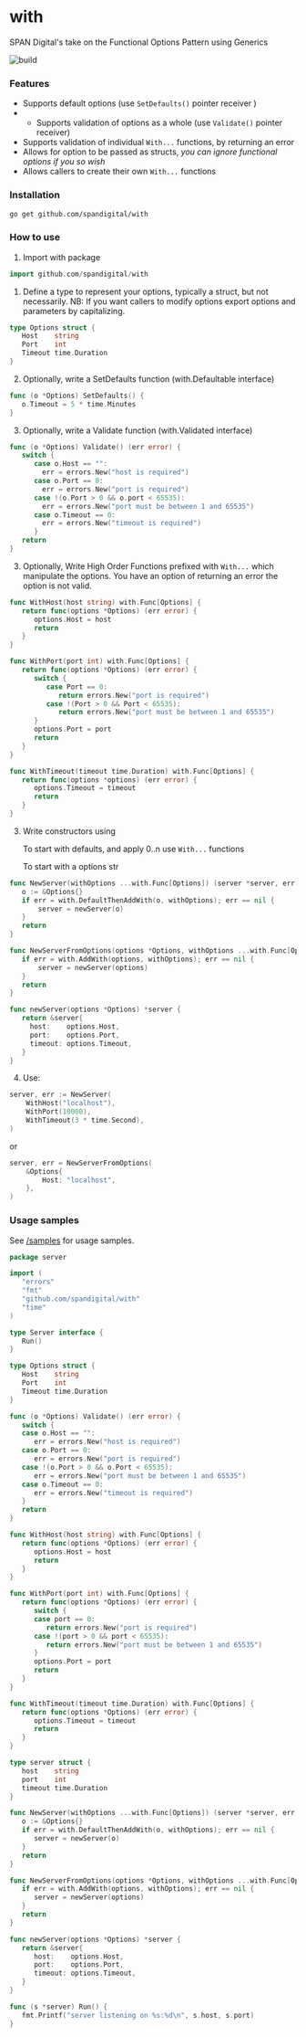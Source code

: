 # with
SPAN Digital's take on the Functional Options Pattern using Generics

![build](https://github.com/spandigital/with/actions/workflows/go.yml/badge.svg)

### Features
- Supports default options (use ```SetDefaults()``` pointer receiver )
- - Supports validation of options as a whole (use ```Validate()``` pointer receiver)
- Supports validation of individual `With...` functions, by returning an error
- Allows for option to be passed as structs, _you can ignore functional options if you so wish_
- Allows callers to create their own `With...` functions

### Installation

```bash
go get github.com/spandigital/with
```

### How to use

1. Import with package

```go
import github.com/spandigital/with
```

1. Define a type to represent your options, typically a struct, but not necessarily.
   NB: If you want callers to modify options export options and parameters by capitalizing. 
```go
type Options struct {
   Host    string
   Port    int
   Timeout time.Duration
}
```

2. Optionally, write a SetDefaults function (with.Defaultable interface)

```go
func (o *Options) SetDefaults() {
   o.Timeout = 5 * time.Minutes
}
```

3. Optionally, write a Validate function (with.Validated interface) 

```go
func (o *Options) Validate() (err error) {
   switch {
      case o.Host == "":
        err = errors.New("host is required")
      case o.Port == 0:
        err = errors.New("port is required")
      case !(o.Port > 0 && o.port < 65535):
        err = errors.New("port must be between 1 and 65535")
      case o.Timeout == 0:
        err = errors.New("timeout is required")
      }
   return
}
```

3. Optionally, Write High Order Functions prefixed with ``With...`` which manipulate the options.
   You have an option of returning an error the option is not valid.

```go
func WithHost(host string) with.Func[Options] {
   return func(options *Options) (err error) {
      options.Host = host
      return
   }
}

func WithPort(port int) with.Func[Options] {
   return func(options *Options) (err error) {
      switch {
         case Port == 0:
            return errors.New("port is required")
         case !(Port > 0 && Port < 65535):
            return errors.New("port must be between 1 and 65535")
      }
      options.Port = port
      return
   }
}

func WithTimeout(timeout time.Duration) with.Func[Options] {
   return func(options *options) (err error) {
      options.Timeout = timeout
      return
   }
}
```

3. Write constructors using

   To start with defaults, and apply 0..n use ``With...`` functions

   To start with a options str

```go
func NewServer(withOptions ...with.Func[Options]) (server *server, err error) {
   o := &Options{}
   if err = with.DefaultThenAddWith(o, withOptions); err == nil {
	   server = newServer(o)
   }
   return
}

func NewServerFromOptions(options *Options, withOptions ...with.Func[Options]) (server *server, err error) {
   if err = with.AddWith(options, withOptions); err == nil {
	   server = newServer(options)
   }
   return
}

func newServer(options *Options) *server {
   return &server{
     host:    options.Host,
     port:    options.Port,
     timeout: options.Timeout,
   }
}
```

4. Use:

```go
server, err := NewServer(
	WithHost("localhost"),
	WithPort(10000),
	WithTimeout(3 * time.Second),
)
```

or

```go
server, err = NewServerFromOptions(
	&Options{
	    Host: "localhost",	
    },   
)
```

### Usage samples

See [/samples](/samples) for usage samples.

```go
package server

import (
   "errors"
   "fmt"
   "github.com/spandigital/with"
   "time"
)

type Server interface {
   Run()
}

type Options struct {
   Host    string
   Port    int
   Timeout time.Duration
}

func (o *Options) Validate() (err error) {
   switch {
   case o.Host == "":
      err = errors.New("host is required")
   case o.Port == 0:
      err = errors.New("port is required")
   case !(o.Port > 0 && o.Port < 65535):
      err = errors.New("port must be between 1 and 65535")
   case o.Timeout == 0:
      err = errors.New("timeout is required")
   }
   return
}

func WithHost(host string) with.Func[Options] {
   return func(options *Options) (err error) {
      options.Host = host
      return
   }
}

func WithPort(port int) with.Func[Options] {
   return func(options *Options) (err error) {
      switch {
      case port == 0:
         return errors.New("port is required")
      case !(port > 0 && port < 65535):
         return errors.New("port must be between 1 and 65535")
      }
      options.Port = port
      return
   }
}

func WithTimeout(timeout time.Duration) with.Func[Options] {
   return func(options *Options) (err error) {
      options.Timeout = timeout
      return
   }
}

type server struct {
   host    string
   port    int
   timeout time.Duration
}

func NewServer(withOptions ...with.Func[Options]) (server *server, err error) {
   o := &Options{}
   if err = with.DefaultThenAddWith(o, withOptions); err == nil {
      server = newServer(o)
   }
   return
}

func NewServerFromOptions(options *Options, withOptions ...with.Func[Options]) (server *server, err error) {
   if err = with.AddWith(options, withOptions); err == nil {
      server = newServer(options)
   }
   return
}

func newServer(options *Options) *server {
   return &server{
      host:    options.Host,
      port:    options.Port,
      timeout: options.Timeout,
   }
}

func (s *server) Run() {
   fmt.Printf("server listening on %s:%d\n", s.host, s.port)
}
```


